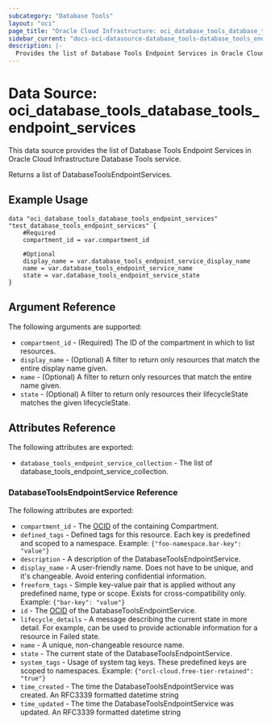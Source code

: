 ```yaml
---
subcategory: "Database Tools"
layout: "oci"
page_title: "Oracle Cloud Infrastructure: oci_database_tools_database_tools_endpoint_services"
sidebar_current: "docs-oci-datasource-database_tools-database_tools_endpoint_services"
description: |-
  Provides the list of Database Tools Endpoint Services in Oracle Cloud Infrastructure Database Tools service
---
```


# Data Source: oci_database_tools_database_tools_endpoint_services
This data source provides the list of Database Tools Endpoint Services in Oracle Cloud Infrastructure Database Tools service.

Returns a list of DatabaseToolsEndpointServices.


## Example Usage

```hcl
data "oci_database_tools_database_tools_endpoint_services" "test_database_tools_endpoint_services" {
	#Required
	compartment_id = var.compartment_id

	#Optional
	display_name = var.database_tools_endpoint_service_display_name
	name = var.database_tools_endpoint_service_name
	state = var.database_tools_endpoint_service_state
}
```

## Argument Reference

The following arguments are supported:

* `compartment_id` - (Required) The ID of the compartment in which to list resources.
* `display_name` - (Optional) A filter to return only resources that match the entire display name given.
* `name` - (Optional) A filter to return only resources that match the entire name given.
* `state` - (Optional) A filter to return only resources their lifecycleState matches the given lifecycleState.


## Attributes Reference

The following attributes are exported:

* `database_tools_endpoint_service_collection` - The list of database_tools_endpoint_service_collection.

### DatabaseToolsEndpointService Reference

The following attributes are exported:

* `compartment_id` - The [OCID](https://docs.cloud.oracle.com/iaas/Content/General/Concepts/identifiers.htm) of the containing Compartment.
* `defined_tags` - Defined tags for this resource. Each key is predefined and scoped to a namespace. Example: `{"foo-namespace.bar-key": "value"}` 
* `description` - A description of the DatabaseToolsEndpointService.
* `display_name` - A user-friendly name. Does not have to be unique, and it's changeable. Avoid entering confidential information.
* `freeform_tags` - Simple key-value pair that is applied without any predefined name, type or scope. Exists for cross-compatibility only. Example: `{"bar-key": "value"}` 
* `id` - The [OCID](https://docs.cloud.oracle.com/iaas/Content/General/Concepts/identifiers.htm) of the DatabaseToolsEndpointService.
* `lifecycle_details` - A message describing the current state in more detail. For example, can be used to provide actionable information for a resource in Failed state.
* `name` - A unique, non-changeable resource name.
* `state` - The current state of the DatabaseToolsEndpointService.
* `system_tags` - Usage of system tag keys. These predefined keys are scoped to namespaces. Example: `{"orcl-cloud.free-tier-retained": "true"}` 
* `time_created` - The time the DatabaseToolsEndpointService was created. An RFC3339 formatted datetime string
* `time_updated` - The time the DatabaseToolsEndpointService was updated. An RFC3339 formatted datetime string

